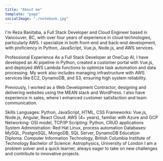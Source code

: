 ```yaml
---
title: "About me"
template: "page"
socialImage: "./notebook.jpg"
---
```


I'm Reza Banitaba, a Full Stack Developer and Cloud Engineer based in Vancouver, BC, with over four years of experience in cloud technologies, particularly AWS. I specialize in both front-end and back-end development, with proficiency in Python, JavaScript, Vue.js, Node.js, and AWS services.

Professional Experience
As a Full Stack Developer at OneCup AI, I have developed an AI pipeline in Python, created a customer portal with Vue.js, and deployed AWS Lambda functions to optimize task automation and data processing. My work also includes managing infrastructure with AWS services like EC2, DynamoDB, and S3, ensuring high system reliability.

Previously, I worked as a Web Development Contractor, designing and delivering websites using the MEAN stack and WordPress. I also have experience in sales, where I enhanced customer satisfaction and team communication.

Skills
Languages: Python, JavaScript, HTML, CSS
Frameworks: Vue.js, Node.js, Angular, React
Cloud: AWS (4+ years), familiar with Azure and GCP
Networking: OSI model, TCP/IP
Scripting: Python, CRUD applications
System Administration: Red Hat Linux, process automation
Databases: MySQL, PostgreSQL, MongoDB, SQL Server, DynamoDB
Education
Diploma: Computer Information Technology, British Columbia Institute of Technology
Bachelor of Science: Astrophysics, University of London
I am a problem solver and a quick learner, always eager to take on new challenges and contribute to innovative projects.
